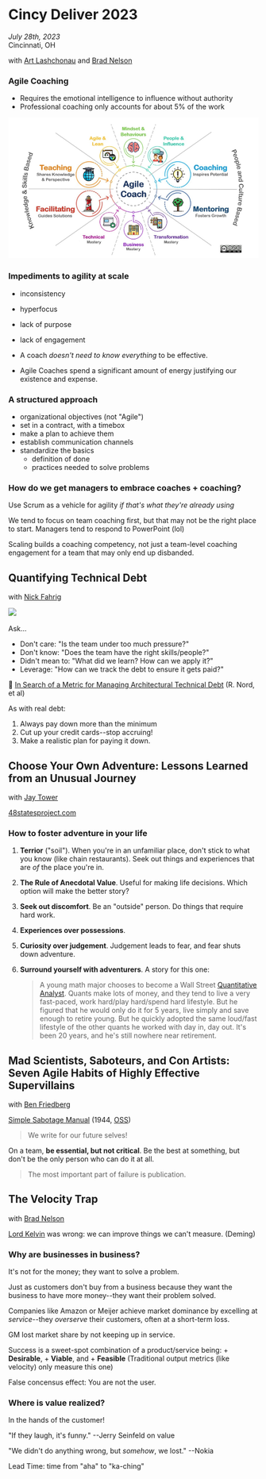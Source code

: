 # Cincy Deliver 2023

*July 28th, 2023*  
Cincinnati, OH

with [Art Lashchonau](https://www.linkedin.com/in/lashchonau/) and [Brad Nelson](https://www.linkedin.com/today/author/bradgile)

### Agile Coaching

+ Requires the emotional intelligence to influence without authority
+ Professional coaching only accounts for about 5% of the work

![](img/competencies.png)


### Impediments to agility at scale

+ inconsistency
+ hyperfocus
+ lack of purpose
+ lack of engagement

+ A coach *doesn't need to know everything* to be effective.

+ Agile Coaches spend a significant amount of energy justifying our existence and expense.

### A structured approach

+ organizational objectives (not "Agile")
+ set in a contract, with a timebox
+ make a plan to achieve them
+ establish communication channels
+ standardize the basics
    + definition of done
    + practices needed to solve problems

### How do we get managers to embrace coaches + coaching?

Use Scrum as a vehicle for agility *if that's what they're already using*

We tend to focus on team coaching first, but that may not be the right place to start. Managers tend to respond to PowerPoint (lol)

Scaling builds a coaching competency, not just a team-level coaching engagement for a team that may only end up disbanded.

## Quantifying Technical Debt

with [Nick Fahrig](https://www.linkedin.com/in/nick-fahrig)

[![](https://mermaid.ink/img/pako:eNpdkLtuwzAMRX-F4NIlHvqYPBQo4m4pULQdvbASEwu2qFSi2hhB_r1y7CzmRPAcguA9owmWscafTDaS6LajqK1AKXU6MHyNR04Q9qBsOnGGBrD8vSinik4uwQebfuCUoKqe4T1my7II4yy8GOOmYVmelG2QZFzIaZZut6t72PEvRzrwCjxAE-ROwVBco8cF9RL-VugJGmcn5pkENOAGPUdPzpaHz5PconbsucW6tJZi32Irl-JR1vA5isFaY-YN5qMl5cbRIZLHek9DKlO2TkN8mxO8BnkzX69kES__0Gt3_w?type=png)](https://mermaid.live/edit#pako:eNpdkLtuwzAMRX-F4NIlHvqYPBQo4m4pULQdvbASEwu2qFSi2hhB_r1y7CzmRPAcguA9owmWscafTDaS6LajqK1AKXU6MHyNR04Q9qBsOnGGBrD8vSinik4uwQebfuCUoKqe4T1my7II4yy8GOOmYVmelG2QZFzIaZZut6t72PEvRzrwCjxAE-ROwVBco8cF9RL-VugJGmcn5pkENOAGPUdPzpaHz5PconbsucW6tJZi32Irl-JR1vA5isFaY-YN5qMl5cbRIZLHek9DKlO2TkN8mxO8BnkzX69kES__0Gt3_w)

Ask...

+ Don't care: "Is the team under too much pressure?"
+ Don't know: "Does the team have the right skills/people?"
+ Didn't mean to: "What did we learn? How can we apply it?"
+ Leverage: "How can we track the debt to ensure it gets paid?"

📄 [In Search of a Metric for Managing Architectural Technical Debt](https://ieeexplore.ieee.org/document/6337765) (R. Nord, et al)

As with real debt: 

1. Always pay down more than the minimum
1. Cut up your credit cards--stop accruing!
1. Make a realistic plan for paying it down.

## Choose Your Own Adventure: Lessons Learned from an Unusual Journey

with [Jay Tower](https://www.linkedin.com/in/jtower)

[48statesproject.com](https://48statesproject.com)

### How to foster adventure in your life

1. **Terrior** ("soil"). When you're in an unfamiliar place, don't stick to what you know (like chain restaurants). Seek out things and experiences that are *of* the place you're in.  
1. **The Rule of Anecdotal Value**. Useful for making life decisions. Which option will make the better story?
1. **Seek out discomfort**. Be an "outside" person. Do things that require hard work.
1. **Experiences over possessions**.
1. **Curiosity over judgement**. Judgement leads to fear, and fear shuts down adventure.
1. **Surround yourself with adventurers**. A story for this one: 

    > A young math major chooses to become a Wall Street [Quantitative Analyst](https://en.wikipedia.org/wiki/Quantitative_analysis_(finance)). Quants make lots of money, and they tend to live a very fast-paced, work hard/play hard/spend hard lifestyle. But he figured that he would only do it for 5 years, live simply and save enough to retire young. But he quickly adopted the same loud/fast lifestyle of the other quants he worked with day in, day out. It's been 20 years, and he's still nowhere near retirement.
    
## Mad Scientists, Saboteurs, and Con Artists: Seven Agile Habits of Highly Effective Supervillains

with [Ben Friedberg](https://www.linkedin.com/in/ben-friedberg-7ab1497)

[Simple Sabotage Manual](https://en.wikisource.org/wiki/Simple_Sabotage_Field_Manual) (1944, [OSS](https://en.wikipedia.org/wiki/Office_of_Strategic_Services))

> We write for our future selves!

On a team, **be essential, but not critical**. Be the best at something, but don't be the only person who can do it at all.

> The most important part of failure is publication.
  
## The Velocity Trap

with [Brad Nelson](https://www.linkedin.com/today/author/bradgile)

[Lord Kelvin](https://skeptics.stackexchange.com/questions/42436/did-lord-kelvin-say-if-you-can-not-measure-it-you-can-not-improve-it) was wrong: we can improve things we can't measure. (Deming)

### Why are businesses in business? 
It's not for the money; they want to solve a problem.

Just as customers don't buy from a business because they want the business to have more money--they want their problem solved.

Companies like Amazon or Meijer achieve market dominance by excelling at *service*--they *overserve* their customers, often at a short-term loss.

GM lost market share by not keeping up in service.

Success is a sweet-spot combination of a product/service being:
    + **Desirable**,
    + **Viable**, and
    + **Feasible** (Traditional output metrics (like velocity) only measure this one)

False concensus effect: You are not the user.

### Where is value realized?
In the hands of the customer!

"If they laugh, it's funny." --Jerry Seinfeld on value

"We didn't do anything wrong, but *somehow*, we lost." --Nokia
    
Lead Time: time from "aha" to "ka-ching"
